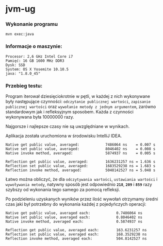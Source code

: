 # jvm-ug

### Wykonanie programu
`mvn exec:java`

### Informacje o maszynie:
```
Procesor: 2,6 GHz Intel Core i7
Pamięć: 16 GB 1600 MHz DDR3
Dysk: SSD
System: OS X Yosemite 10.10.5
java: "1.8.0_45"
```

### Przebieg testu: 
Program iterował dziesięciokrotnie w pętli, w każdej z nich wykonywane były następujące czynności: `odczytanie publicznej wartości`, `zapisanie publicznej wartości` oraz `wywołanie metody z jednym argumentem`, zarówno standardowym jak i refleksyjnym sposobem. Każda z czynności wykonywana była 10000000 razy.

Najgorsze i najlepsze czasy nie są uwzględniane w wynikach. 

Aplikacja została uruchomiona w środowisku IntelliJ IDEA.


```
Native get public value, averaged:            7486064 ns    = 0.007 s 
Native set public value, averaged:            8046402 ns    = 0.008 s
Native invoke method, averaged:               5874937 ns    = 0.005 s

Reflection get public value, averaged:        1636231257 ns = 1.636 s
Reflection set public value, averaged:        1683529238 ns = 1.683 s
Reflection invoke method, averaged:           5048142527 ns = 5.048 s
```
Łatwo można obliczyć, że dla `odczytywania wartości`, `ustawiania wartości` i `wywoływania metody`, natywny sposób jest odpowiednio **`218`**, **`209`** i **`859`** razy szybszy od wykonania tego samego za pomocą refleksji.

Po podzieleniu uzyskanych wyników przez ilość wywołań otrzymamy średni czas jaki był potrzebny do wykonania każdej z pojedyńczych operacji:

```
Native get public value, averaged each:            0.7486064 ns
Native set public value, averaged each:            0.8046402 ns
Native invoke method, averaged each:               0.5874937 ns

Reflection get public value, averaged each:        163.6231257 ns
Reflection set public value, averaged each:        168.3529238 ns
Reflection invoke method, averaged each:           504.8142527 ns
```

